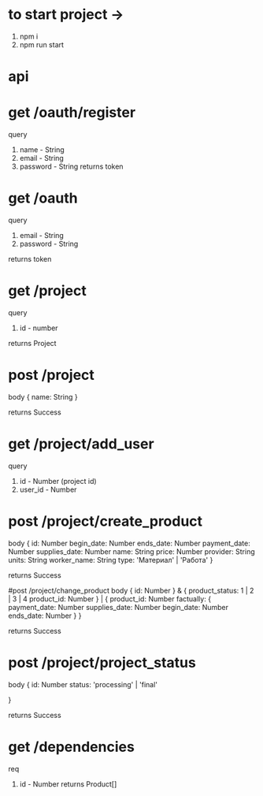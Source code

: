 # to start project ->
1. npm i
2. npm run start

# api

# get /oauth/register 

query
1. name - String
2. email -  String
3. password - String
returns token

# get /oauth
query
1. email - String
2. password - String

returns token

# get /project
query
1. id - number

returns Project

# post /project
body
{
    name: String
}

returns Success 

# get /project/add_user
query
1. id - Number (project id)
2. user_id - Number

# post /project/create_product
body
{
    id: Number
    begin_date: Number
    ends_date: Number
    payment_date: Number
    supplies_date: Number
    name: String
    price: Number
    provider: String
    units: String
    worker_name: String
    type: 'Материал' | 'Работа'
}

returns Success 

#post /project/change_product
body
{
    id: Number
} & {
    product_status: 1 | 2 | 3 | 4
    product_id: Number
} | {
    product_id: Number
    factually: {
        payment_date: Number
        supplies_date: Number
        begin_date: Number
        ends_date: Number
    }
}

returns Success

# post /project/project_status
body
{
    id: Number
    status: 'processing' | 'final'

}

returns Success

# get /dependencies
req
1. id - Number
returns Product[]